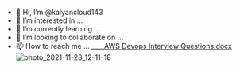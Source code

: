 - 👋 Hi, I’m @kalyancloud143
- 👀 I’m interested in ...
- 🌱 I’m currently learning ...
- 💞️ I’m looking to collaborate on ...
- 📫 How to reach me ...
____[AWS Devops Interview Questions.docx](https://github.com/kalyancloud143/kalyancloud143/files/8240213/AWS.Devops.Interview.Questions.docx)
![photo_2021-11-28_12-11-18](https://user-images.githubusercontent.com/91681918/158070820-a8dc2fc7-64f6-4a16-b014-97aa322a11c0.jpg)

<!---
kalyancloud143/kalyancloud143 is a ✨ special ✨ repository because its `README.md` (this file) appears on your GitHub profile.
You can click the Preview link to take a look at your changes.
--->
